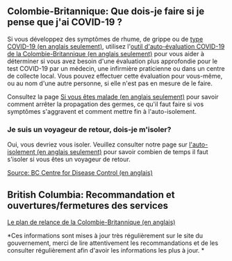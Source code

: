 ## Colombie-Britannique: Que dois-je faire si je pense que j'ai COVID-19 ?

Si vous développez des symptômes de rhume, de grippe ou de [type COVID-19 (en anglais seulement)](http://www.bccdc.ca/health-info/diseases-conditions/covid-19/about-covid-19/symptoms), utilisez l'[outil d'auto-évaluation COVID-19 de la Colombie-Britannique (en anglais seulement)](https://bc.thrive.health/) pour vous aider à déterminer si vous avez besoin d'une évaluation plus approfondie pour le test COVID-19 par un médecin, une infirmière praticienne ou dans un centre de collecte local. Vous pouvez effectuer cette évaluation pour vous-même, ou au nom d'une autre personne, si elle n'est pas en mesure de le faire.

Consultez la page [Si vous êtes malade (en anglais seulement)](http://www.bccdc.ca/health-info/diseases-conditions/covid-19/about-covid-19/if-you-are-sick) pour savoir comment arrêter la propagation des germes, ce qu'il faut faire si vos symptômes s'aggravent et comment mettre fin à l'auto-isolement.

### Je suis un voyageur de retour, dois-je m'isoler?

Oui, vous devriez vous isoler. Veuillez consulter notre page sur [l'auto-isolement (en anglais seulement)](http://www.bccdc.ca/health-info/diseases-conditions/covid-19/self-isolation) pour savoir combien de temps il faut s'isoler si vous êtes un voyageur de retour.

[Source: BC Centre for Disease Control (en anglais)](http://www.bccdc.ca/health-info/diseases-conditions/covid-19/common-questions)


## British Columbia: Recommandation et ouvertures/fermetures des services

[Le plan de relance de la Colombie-Britannique (en anglais)](https://www2.gov.bc.ca/gov/content/safety/emergency-preparedness-response-recovery/covid-19-provincial-support/bc-restart-plan)

*Ces informations sont mises à jour très régulièrement sur le site du gouvernement, merci de lire attentivement les recommandations et de les consulter régulièrement afin d'avoir les informations les plus à jour. *
